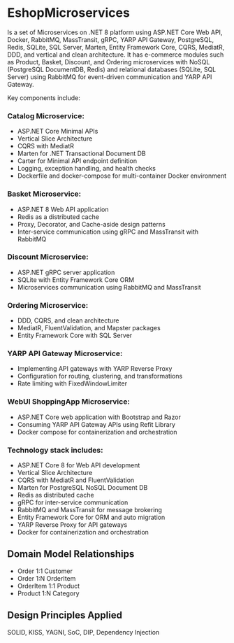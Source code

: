 # EshopMicroservices
Is a set of Microservices on .NET 8 platform using ASP.NET Core Web API, Docker, RabbitMQ, MassTransit, gRPC, YARP API Gateway, PostgreSQL, Redis, SQLite, SQL Server, Marten, Entity Framework Core, CQRS, MediatR, DDD, and vertical and clean architecture.
It has e-commerce modules such as Product, Basket, Discount, and Ordering microservices with NoSQL (PostgreSQL DocumentDB, Redis) and relational databases (SQLite, SQL Server) using RabbitMQ for event-driven communication and YARP API Gateway.

Key components include:

### Catalog Microservice:
- ASP.NET Core Minimal APIs
- Vertical Slice Architecture
- CQRS with MediatR
- Marten for .NET Transactional Document DB
- Carter for Minimal API endpoint definition
- Logging, exception handling, and health checks
- Dockerfile and docker-compose for multi-container Docker environment

### Basket Microservice:
- ASP.NET 8 Web API application
- Redis as a distributed cache
- Proxy, Decorator, and Cache-aside design patterns
- Inter-service communication using gRPC and MassTransit with RabbitMQ

### Discount Microservice:
- ASP.NET gRPC server application
- SQLite with Entity Framework Core ORM
- Microservices communication using RabbitMQ and MassTransit

### Ordering Microservice:
- DDD, CQRS, and clean architecture
- MediatR, FluentValidation, and Mapster packages
- Entity Framework Core with SQL Server

### YARP API Gateway Microservice:
- Implementing API gateways with YARP Reverse Proxy
- Configuration for routing, clustering, and transformations
- Rate limiting with FixedWindowLimiter

### WebUI ShoppingApp Microservice:
- ASP.NET Core web application with Bootstrap and Razor
- Consuming YARP API Gateway APIs using Refit Library
- Docker compose for containerization and orchestration

### Technology stack includes:
- ASP.NET Core 8 for Web API development
- Vertical Slice Architecture
- CQRS with MediatR and FluentValidation
- Marten for PostgreSQL NoSQL Document DB
- Redis as distributed cache
- gRPC for inter-service communication
- RabbitMQ and MassTransit for message brokering
- Entity Framework Core for ORM and auto migration
- YARP Reverse Proxy for API gateways
- Docker for containerization and orchestration

## Domain Model Relationships
- Order 1:1 Customer
- Order 1:N OrderItem
- OrderItem 1:1 Product
- Product 1:N Category

## Design Principles Applied
SOLID, KISS, YAGNI, SoC, DIP, Dependency Injection